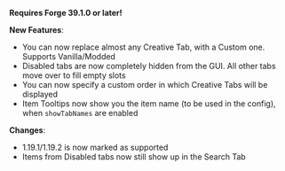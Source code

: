 **Requires Forge 39.1.0 or later!**


**New Features**:

* You can now replace almost any Creative Tab, with a Custom one. Supports Vanilla/Modded
* Disabled tabs are now completely hidden from the GUI. All other tabs move over to fill empty slots
* You can now specify a custom order in which Creative Tabs will be displayed
* Item Tooltips now show you the item name (to be used in the config), when `showTabNames` are enabled

**Changes**:

* 1.19.1/1.19.2 is now marked as supported
* Items from Disabled tabs now still show up in the Search Tab
